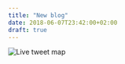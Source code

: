 ```yaml
---
title: "New blog"
date: 2018-06-07T23:42:00+02:00
draft: true
---
```


<!--more-->

![Live tweet map](/img/blog/old.jpg)